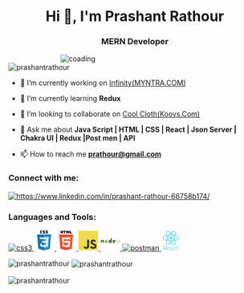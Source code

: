 <h1 align="center">Hi 👋, I'm Prashant Rathour</h1>
<h3 align="center">MERN Developer</h3>
<img align="right" alt="coading" width="400" src="https://th.bing.com/th/id/R.54e37d8074ebcde1d96c77d7b2a7f310?rik=fX3JSCseIbYcKA&pid=ImgRaw&r=0"/>
<p align="left"> <img src="https://komarev.com/ghpvc/?username=prashantrathour&label=Profile%20views&color=0e75b6&style=flat" alt="prashantrathour" /> </p>

- 🔭 I’m currently working on [Infinity(MYNTRA.COM)](https://github.com/Prashantrathour/premium-grade-140)

- 🌱 I’m currently learning **Redux**

- 👯 I’m looking to collaborate on [Cool Cloth(Koovs.Com)](https://github.com/MSaifKhan01/deeply-time-4287)

- 💬 Ask me about **Java Script | HTML | CSS | React | Json Server | Chakra UI | Redux |Post men | API**

- 📫 How to reach me **prathour@gmail.com**

<h3 align="left">Connect with me:</h3>
<p align="left">
<a href="https://linkedin.com/in/https://www.linkedin.com/in/prashant-rathour-66758b174/" target="blank"><img align="center" src="https://raw.githubusercontent.com/rahuldkjain/github-profile-readme-generator/master/src/images/icons/Social/linked-in-alt.svg" alt="https://www.linkedin.com/in/prashant-rathour-66758b174/" height="30" width="40" /></a>
</p>

<h3 align="left">Languages and Tools:</h3>
<p align="left"> <a href="https://www.w3schools.com/css/" target="_blank" rel="noreferrer"> <img src="https://th.bing.com/th/id/OIP.o1Sc0dD-kDO8KEiVKpTY0QAAAA?w=225&h=180&c=7&r=0&o=5&pid=1.7" alt="css3" width="40" height="40"/> <img src="https://raw.githubusercontent.com/devicons/devicon/master/icons/css3/css3-original-wordmark.svg" alt="css3" width="40" height="40"/> </a> <a href="https://www.w3.org/html/" target="_blank" rel="noreferrer"> <img src="https://raw.githubusercontent.com/devicons/devicon/master/icons/html5/html5-original-wordmark.svg" alt="html5" width="40" height="40"/> </a> <a href="https://developer.mozilla.org/en-US/docs/Web/JavaScript" target="_blank" rel="noreferrer"> <img src="https://raw.githubusercontent.com/devicons/devicon/master/icons/javascript/javascript-original.svg" alt="javascript" width="40" height="40"/> </a> <a href="https://nodejs.org" target="_blank" rel="noreferrer"> <img src="https://raw.githubusercontent.com/devicons/devicon/master/icons/nodejs/nodejs-original-wordmark.svg" alt="nodejs" width="40" height="40"/> </a> <a href="https://postman.com" target="_blank" rel="noreferrer"> <img src="https://www.vectorlogo.zone/logos/getpostman/getpostman-icon.svg" alt="postman" width="40" height="40"/> </a> <a href="https://reactjs.org/" target="_blank" rel="noreferrer"> <img src="https://raw.githubusercontent.com/devicons/devicon/master/icons/react/react-original-wordmark.svg" alt="react" width="40" height="40"/> </a> </p>

<p><img align="left" src="https://github-readme-stats.vercel.app/api/top-langs?username=prashantrathour&show_icons=true&locale=en&layout=compact" alt="prashantrathour" /></p>

<p>&nbsp;<img align="center" src="https://github-readme-stats.vercel.app/api?username=prashantrathour&show_icons=true&locale=en" alt="prashantrathour" /></p>

<p><img align="center" src="https://github-readme-streak-stats.herokuapp.com/?user=prashantrathour&" alt="prashantrathour" /></p>
